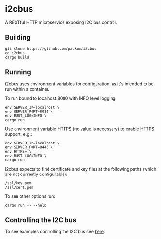 # i2cbus

A RESTful HTTP microservice exposing I2C bus control.

## Building

```
git clone https://github.com/packom/i2cbus
cd i2cbus
cargo build
```

## Running

i2cbus uses environment variables for configuration, as it's intended to be run within a container.

To run bound to localhost:8080 with INFO level logging:

```
env SERVER_IP=localhost \
env SERVER_PORT=8080 \
env RUST_LOG=INFO \
cargo run
```

Use environment variable HTTPS (no value is necessary) to enable HTTPS support, e.g.:

```
env SERVER_IP=localhost \
env SERVER_PORT=8443 \
env HTTPS= \
env RUST_LOG=INFO \
cargo run
```

i2cbus expects to find certificate and key files at the following paths (which are not currently configurable):

```
/ssl/key.pem
/ssl/cert.pem
```

To see other options run:

```
cargo run -- --help
```

## Controlling the I2C bus

To see examples controlling the I2C bus see [here](https://github.com/packom/i2cbus/blob/master/notes/examples.txt).